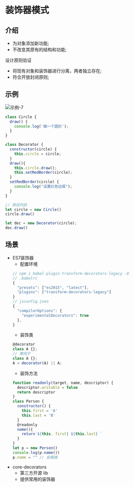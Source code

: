 # 装饰器模式

## 介绍

- 为对象添加新功能;
- 不改变其原有的结构和功能;

设计原则验证

- 将现有对象和装饰器进行分离，两者独立存在;
- 符合开放封闭原则;

## 示例

<!-- ![示例-7](/blogs/image/web/designMode/示例-7.png) -->
<img :src="$withBase('/image/web/designMode/示例-7.png')" alt="示例-7">

```js
class Circle {
  draw() {
    console.log('画一个圆形');
  }
}

class Decorator {
  constructor(circle) {
    this.circle = circle;
  }
  draw(){
    this.circle.draw();
    this.setRedBorder(circle);
  }
  setRedBorder(circle) {
    console.log("设置红色边框");
  }
}

// 测试代码
let circle = new Circle()
circle.draw()

let dec = new Decorator(circle);
dec.draw()
```

## 场景

- ES7装饰器
  - 配置环境
  ```js
  // npm i babel-plugin-transform-decorators-legacy -D
  // .babelrc
  {
    "presets": ["es2015", "latest"],
    "plugins": ["transform-decorators-legacy"]
  }
  // jsconfig.json
  {
    "compilerOptions": {
      "experimentalDecorators": true
    },
  }
  ```
  - 装饰类
  ```js
  @decorator
  class A {};
  // 等同于 
  class A {};
  A = decorator(A) || A;
  ```
  - 装饰方法
  ```js
  function readonly(target, name, descriptor) {
    descriptor.writable = false
    return descriptor
  }
  class Person {
    constructor() {
      this.first = 'A'
      this.last = 'B'
    }
    @readonly
    name(){
      return`${this. first} ${this.last} `
    }
  }
  let p = new Person()
  console.log(p.name())
  p.name = "" // 会报错
  ```
- core-decorators
  - 第三方开源 lib
  - 提供常用的装饰器


